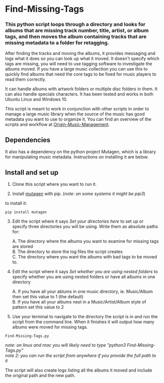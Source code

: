 # Find-Missing-Tags
### This python script loops through a directory and looks for albums that are missing track number, title, artist, or album tags, and then moves the album containing tracks that are missing metadata to a folder for retagging. 

After finding the tracks and moving the albums, it provides messaging and logs what it does so you can look up what it moved. It doesn't specify which tags are missing, you will need to use tagging software to investigate the albums moved. If you have a large music collection you can use this to quickly find albums that need the core tags to be fixed for music players to read them correctly.

It can handle albums with artwork folders or multiple disc folders in them. It can also handle specials characters. It has been tested and works in both Ubuntu Linux and Windows 10. 

This script is meant to work in conjunction with other scripts in order to manage a large music library when the source of the music has good metadata you want to use to organize it.  You can find an overview of the scripts and workflow at [Origin-Music-Management](https://github.com/spinfast319/Origin-Music-Management). 

## Dependencies

It also has a dependency on the python project Mutagen, which is a library for manipulating music metadata. Instructions on installing it are below.

## Install and set up
1) Clone this script where you want to run it.

2) Install [mutagen](https://pypi.org/project/mutagen/) with pip. (_note: on some systems it might be pip3_) 

to install it:

```
pip install mutagen
```

3) Edit the script where it says _Set your directories here_ to set up or specify three directories you will be using. Write them as absolute paths for:

    A. The directory where the albums you want to examine for missing tags are stored  
    B. The directory to store the log files the script creates  
    C. The directory where you want the albums with bad tags to be moved to.

4) Edit the script where it says _Set whether you are using nested folders_ to specify whether you are using nested folders or have all albums in one directory 

    A. If you have all your ablums in one music directory, ie. Music/Album then set this value to 1 (the default)  
    B. If you have all your albums nest in a Music/Artist/Album style of pattern set this value to 2

5) Use your terminal to navigate to the directory the script is in and run the script from the command line.  When it finishes it will output how many albums were moved for missing tags.

```
Find-Missing-Tags.py
```

_note: on linux and mac you will likely need to type "python3 Find-Missing-Tags.py"_  
_note 2: you can run the script from anywhere if you provide the full path to it_

The script will also create logs listing all the albums it moved and include the original path and the new path.  

